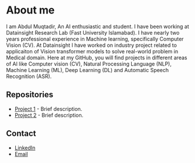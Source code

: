 # About me

I am Abdul Muqtadir, An AI enthusiastic and student. I have been working at Datainsight Research Lab (Fast University Islamabad). I have nearly two years professional experience in Machine learning, specifically Computer Vision (CV). At Datainsight I have worked on industry project related to applicaiton of Vision transformer models to solve real-world problem in Medical domain. Here at my GitHub, you will find projects in different areas of AI like Computer vision (CV), Natural Processing Language (NLP), Machine Learning (ML), Deep Learning (DL) and Automatic Speech Recognition (ASR).

## Repositories
- [Project 1](link-to-project) - Brief description.
- [Project 2](link-to-project) - Brief description.

## Contact
- [LinkedIn](https://www.linkedin.com/in/abdul-muqtadir-0bab81170/)
- [Email](mainto:amuqtadirch@gmail.com)
